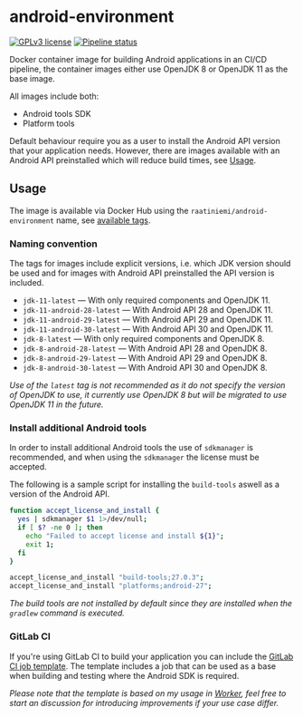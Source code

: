 # android-environment

[![GPLv3 license](https://img.shields.io/badge/license-GPLv3-blue.svg)](license)
[![Pipeline status](https://gitlab.com/rahome/docker-android-environment/badges/master/pipeline.svg)](https://gitlab.com/rahome/docker-android-environment/)

Docker container image for building Android applications in an CI/CD pipeline,
the container images either use OpenJDK 8 or OpenJDK 11 as the base image.

All images include both:

* Android tools SDK
* Platform tools

Default behaviour require you as a user to install the Android API version that
your application needs. However, there are images available with an Android API
preinstalled which will reduce build times, see [Usage](#usage).

## Usage

The image is available via Docker Hub using the `raatiniemi/android-environment`
name, see [available tags](https://hub.docker.com/r/raatiniemi/android-environment/tags).

### Naming convention

The tags for images include explicit versions, i.e. which JDK version should be
used and for images with Android API preinstalled the API version is included.

* `jdk-11-latest` &mdash; With only required components and OpenJDK 11.
* `jdk-11-android-28-latest` &mdash; With Android API 28 and OpenJDK 11.
* `jdk-11-android-29-latest` &mdash; With Android API 29 and OpenJDK 11.
* `jdk-11-android-30-latest` &mdash; With Android API 30 and OpenJDK 11.
* `jdk-8-latest` &mdash; With only required components and OpenJDK 8.
* `jdk-8-android-28-latest` &mdash; With Android API 28 and OpenJDK 8.
* `jdk-8-android-29-latest` &mdash; With Android API 29 and OpenJDK 8.
* `jdk-8-android-30-latest` &mdash; With Android API 30 and OpenJDK 8.

*Use of the `latest` tag is not recommended as it do not specify the version of
OpenJDK to use, it currently use OpenJDK 8 but will be migrated to use OpenJDK
11 in the future.*

### Install additional Android tools

In order to install additional Android tools the use of `sdkmanager` is
recommended, and when using the `sdkmanager` the license must be accepted.

The following is a sample script for installing the `build-tools` aswell as a
version of the Android API.

```bash
function accept_license_and_install {
  yes | sdkmanager $1 1>/dev/null;
  if [ $? -ne 0 ]; then
    echo "Failed to accept license and install ${1}";
    exit 1;
  fi
}

accept_license_and_install "build-tools;27.0.3";
accept_license_and_install "platforms;android-27";
```

*The build tools are not installed by default since they are installed when
the `gradlew` command is executed.*

### GitLab CI

If you're using GitLab CI to build your application you can include the [GitLab
CI job template](Android.gitlab-ci.yml). The template includes a job that can
be used as a base when building and testing where the Android SDK is required.

*Please note that the template is based on my usage in
[Worker](https://gitlab.com/rahome/worker), feel free to start an discussion
for introducing improvements if your use case differ.*

